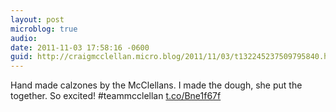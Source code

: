 ```yaml
---
layout: post
microblog: true
audio: 
date: 2011-11-03 17:58:16 -0600
guid: http://craigmcclellan.micro.blog/2011/11/03/t132245237509795840.html
---
```

Hand made calzones by the McClellans. I made the dough, she put the together. So excited! #teammcclellan [t.co/Bne1f67f](http://t.co/Bne1f67f)
